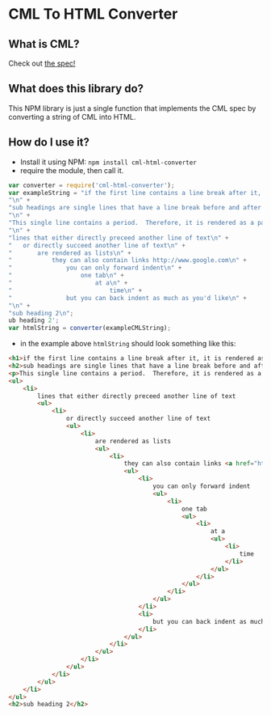 # CML To HTML Converter

## What is CML?
Check out [the spec!](http://contextual-markup-language.org/)

## What does this library do?
This NPM library is just a single function that implements the CML spec by converting a string of CML into HTML.

## How do I use it?
- Install it using NPM: `npm install cml-html-converter`
- require the module, then call it.
```javascript
var converter = require('cml-html-converter');
var exampleString = "if the first line contains a line break after it, it is rendered as a header\n" +
"\n" +
"sub headings are single lines that have a line break before and after them, but are not the first line\n" +
"\n" +
"This single line contains a period.  Therefore, it is rendered as a paragraph.  It also contains a link to http://www.google.com, so that is rendered appropriately.\n"+
"\n" +
"lines that either directly preceed another line of text\n" + 
"	or directly succeed another line of text\n" +
"		are rendered as lists\n" +
"			they can also contain links http://www.google.com\n" +
"				you can only forward indent\n" +
"					one tab\n" + 
"						at a\n" +
"							time\n" +
"				but you can back indent as much as you'd like\n" +
"\n" +
"sub heading 2\n";
ub heading 2';
var htmlString = converter(exampleCMLString); 
```
- in the example above `htmlString` should look something like this:
```html
<h1>if the first line contains a line break after it, it is rendered as a header</h1>
<h2>sub headings are single lines that have a line break before and after them, but are not the first line</h2>
<p>This single line contains a period.  Therefore, it is rendered as a paragraph.  It also contains a link to <a href="http://www.google.com">http://www.google.com</a>, so that is rendered appropriately.</p>
<ul>
	<li>
		lines that either directly preceed another line of text
		<ul>
			<li>
				or directly succeed another line of text
				<ul>
					<li>
						are rendered as lists
						<ul>
							<li>
								they can also contain links <a href="http://www.google.com">http://www.google.com</a>
								<ul>
									<li>
										you can only forward indent
										<ul>
											<li>
												one tab
												<ul>
													<li>
														at a
														<ul>
															<li>
																time
															</li>
														</ul>
													</li>
												</ul>
											</li>
										</ul>
									</li>
									<li>
										but you can back indent as much as you'd like
									</li>
								</ul>
							</li>
						</ul>
					</li>
				</ul>
			</li>
		</ul>
	</li>
</ul>
<h2>sub heading 2</h2>
```
